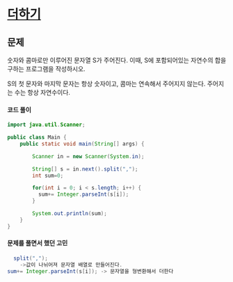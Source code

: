 # [더하기](https://www.acmicpc.net/problem/10822)



## 문제

숫자와 콤마로만 이루어진 문자열 S가 주어진다. 이때, S에 포함되어있는 자연수의 합을 구하는 프로그램을 작성하시오.

S의 첫 문자와 마지막 문자는 항상 숫자이고, 콤마는 연속해서 주어지지 않는다. 주어지는 수는 항상 자연수이다.

#### 코드 풀이

```java
import java.util.Scanner;

public class Main {
    public static void main(String[] args) {

        Scanner in = new Scanner(System.in);

        String[] s = in.next().split(",");
        int sum=0;

        for(int i = 0; i < s.length; i++) {
          sum+= Integer.parseInt(s[i]);
        }

        System.out.println(sum);
    }
}
```



#### 문제를 풀면서 했던 고민 

~~~java
  split(",");
	->값이 나뉘어져 문자열 배열로 만들어진다. 
sum+= Integer.parseInt(s[i]); -> 문자열을 형변환해서 더한다
~~~

